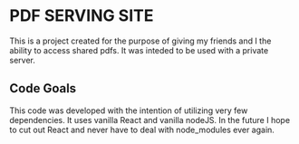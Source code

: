# PDF SERVING SITE

This is a project created for the purpose of giving my friends and I the ability to access shared pdfs. It was inteded to be used with a private server.

## Code Goals

This code was developed with the intention of utilizing very few dependencies. It uses vanilla React and vanilla nodeJS. In the future I hope to cut out React and never have to deal with node_modules ever again.
